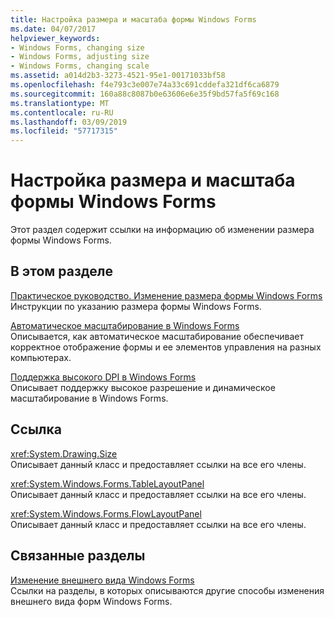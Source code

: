 ```yaml
---
title: Настройка размера и масштаба формы Windows Forms
ms.date: 04/07/2017
helpviewer_keywords:
- Windows Forms, changing size
- Windows Forms, adjusting size
- Windows Forms, changing scale
ms.assetid: a014d2b3-3273-4521-95e1-00171033bf58
ms.openlocfilehash: f4e793c3e007e74a33c691cddefa321df6ca6879
ms.sourcegitcommit: 160a88c8087b0e63606e6e35f9bd57fa5f69c168
ms.translationtype: MT
ms.contentlocale: ru-RU
ms.lasthandoff: 03/09/2019
ms.locfileid: "57717315"
---
```

# <a name="adjusting-the-size-and-scale-of-windows-forms"></a>Настройка размера и масштаба формы Windows Forms
Этот раздел содержит ссылки на информацию об изменении размера формы Windows Forms.  
  
## <a name="in-this-section"></a>В этом разделе  
 [Практическое руководство. Изменение размера формы Windows Forms](~/docs/framework/winforms/how-to-resize-windows-forms.md)  
 Инструкции по указанию размера формы Windows Forms.  
  
 [Автоматическое масштабирование в Windows Forms](~/docs/framework/winforms/automatic-scaling-in-windows-forms.md)  
 Описывается, как автоматическое масштабирование обеспечивает корректное отображение формы и ее элементов управления на разных компьютерах.  
  
 [Поддержка высокого DPI в Windows Forms](high-dpi-support-in-windows-forms.md)    
 Описывает поддержку высокое разрешение и динамическое масштабирование в Windows Forms. 
  
## <a name="reference"></a>Ссылка  
 <xref:System.Drawing.Size>  
 Описывает данный класс и предоставляет ссылки на все его члены.  
  
 <xref:System.Windows.Forms.TableLayoutPanel>  
 Описывает данный класс и предоставляет ссылки на все его члены.  
  
 <xref:System.Windows.Forms.FlowLayoutPanel>  
 Описывает данный класс и предоставляет ссылки на все его члены.  
  
## <a name="related-sections"></a>Связанные разделы  
 [Изменение внешнего вида Windows Forms](~/docs/framework/winforms/changing-the-appearance-of-windows-forms.md)  
 Ссылки на разделы, в которых описываются другие способы изменения внешнего вида форм Windows Forms.
